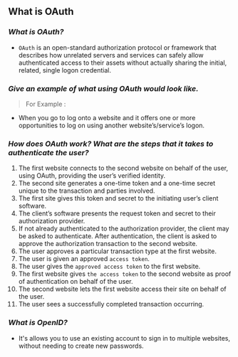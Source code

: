 ## **What is OAuth**

### ***What is OAuth?***

- `OAuth` is an open-standard authorization protocol or framework that describes how unrelated servers and services can safely allow authenticated access to their assets without actually sharing the initial, related, single logon credential.

### ***Give an example of what using OAuth would look like.***

>For Example :
  - When you go to log onto a website and it offers one or more opportunities to log on using another website’s/service’s logon.

### ***How does OAuth work? What are the steps that it takes to authenticate the user?***

1. The first website connects to the second website on behalf of the user, using OAuth, providing the user’s verified identity.
2. The second site generates a one-time token and a one-time secret unique to the transaction and parties involved.
3. The first site gives this token and secret to the initiating user’s client software.
4. The client’s software presents the request token and secret to their authorization provider.
5. If not already authenticated to the authorization provider, the client may be asked to authenticate. After authentication, the client is asked to approve the authorization transaction to the second website.
6. The user approves a particular transaction type at the first website.
7. The user is given an approved `access token`.
8. The user gives the `approved access token` to the first website.
9.  The first website gives `the access token` to the second website as proof of authentication on behalf of the user.
10. The second website lets the first website access their site on behalf of the user.
11. The user sees a successfully completed transaction occurring.

### ***What is OpenID?***

- It's allows you to use an existing account to sign in to multiple websites, without needing to create new passwords.